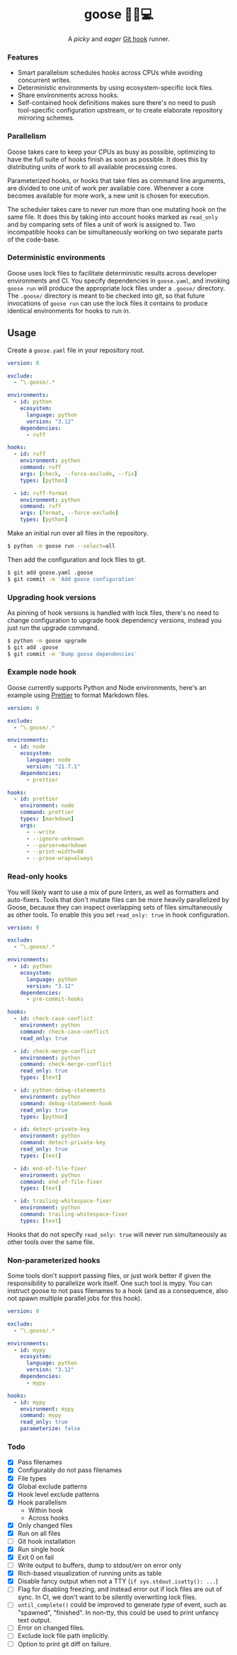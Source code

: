 <h1 align=center>goose 🦆🧪💻</h1>

<p align=center>A <i>picky</i> and <i>eager</i> <a href=https://git-scm.com/book/en/v2/Customizing-Git-Git-Hooks>Git hook</a> runner.</p>

### Features

- Smart parallelism schedules hooks across CPUs while avoiding concurrent writes.
- Deterministic environments by using ecosystem-specific lock files.
- Share environments across hooks.
- Self-contained hook definitions makes sure there's no need to push tool-specific
  configuration upstream, or to create elaborate repository mirroring schemes.

### Parallelism

Goose takes care to keep your CPUs as busy as possible, optimizing to have the full
suite of hooks finish as soon as possible. It does this by distributing units of work to
all available processing cores.

Parameterized hooks, or hooks that take files as command line arguments, are divided to
one unit of work per available core. Whenever a core becomes available for more work, a
new unit is chosen for execution.

The scheduler takes care to never run more than one mutating hook on the same file. It
does this by taking into account hooks marked as `read_only` and by comparing sets of
files a unit of work is assigned to. Two incompatible hooks can be simultaneously
working on two separate parts of the code-base.

### Deterministic environments

Goose uses lock files to facilitate deterministic results across developer environments
and CI. You specify dependencies in `goose.yaml`, and invoking `goose run` will produce
the appropriate lock files under a `.goose/` directory. The `.goose/` directory is meant
to be checked into git, so that future invocations of `goose run` can use the lock files
it contains to produce identical environments for hooks to run in.

## Usage

Create a `goose.yaml` file in your repository root.

```yaml
version: 0

exclude:
  - ^\.goose/.*

environments:
  - id: python
    ecosystem:
      language: python
      version: "3.12"
    dependencies:
      - ruff

hooks:
  - id: ruff
    environment: python
    command: ruff
    args: [check, --force-exclude, --fix]
    types: [python]

  - id: ruff-format
    environment: python
    command: ruff
    args: [format, --force-exclude]
    types: [python]
```

Make an initial run over all files in the repository.

```sh
$ python -m goose run --select=all
```

Then add the configuration and lock files to git.

```sh
$ git add goose.yaml .goose
$ git commit -m 'Add goose configuration'
```

### Upgrading hook versions

As pinning of hook versions is handled with lock files, there's no need to change
configuration to upgrade hook dependency versions, instead you just run the upgrade
command.

```sh
$ python -m goose upgrade
$ git add .goose
$ git commit -m 'Bump goose dependencies'
```

### Example node hook

Goose currently supports Python and Node environments, here's an example using
[Prettier] to format Markdown files.

[Prettier]: https://prettier.io/

```yaml
version: 0

exclude:
  - ^\.goose/.*

environments:
  - id: node
    ecosystem:
      language: node
      version: "21.7.1"
    dependencies:
      - prettier

hooks:
  - id: prettier
    environment: node
    command: prettier
    types: [markdown]
    args:
      - --write
      - --ignore-unknown
      - --parser=markdown
      - --print-width=88
      - --prose-wrap=always
```

### Read-only hooks

You will likely want to use a mix of pure linters, as well as formatters and
auto-fixers. Tools that don't mutate files can be more heavily parallelized by Goose,
because they can inspect overlapping sets of files simultaneously as other tools. To
enable this you set `read_only: true` in hook configuration.

```yaml
version: 0

exclude:
  - ^\.goose/.*

environments:
  - id: python
    ecosystem:
      language: python
      version: "3.12"
    dependencies:
      - pre-commit-hooks

hooks:
  - id: check-case-conflict
    environment: python
    command: check-case-conflict
    read_only: true

  - id: check-merge-conflict
    environment: python
    command: check-merge-conflict
    read_only: true
    types: [text]

  - id: python-debug-statements
    environment: python
    command: debug-statement-hook
    read_only: true
    types: [python]

  - id: detect-private-key
    environment: python
    command: detect-private-key
    read_only: true
    types: [text]

  - id: end-of-file-fixer
    environment: python
    command: end-of-file-fixer
    types: [text]

  - id: trailing-whitespace-fixer
    environment: python
    command: trailing-whitespace-fixer
    types: [text]
```

Hooks that do not specify `read_only: true` will never run simultaneously as other tools
over the same file.

### Non-parameterized hooks

Some tools don't support passing files, or just work better if given the responsibility
to parallelize work itself. One such tool is mypy. You can instruct goose to not pass
filenames to a hook (and as a consequence, also not spawn multiple parallel jobs for
this hook).

```yaml
version: 0

exclude:
  - ^\.goose/.*

environments:
  - id: mypy
    ecosystem:
      language: python
      version: "3.12"
    dependencies:
      - mypy

hooks:
  - id: mypy
    environment: mypy
    command: mypy
    read_only: true
    parameterize: false
```

### Todo

- [x] Pass filenames
- [x] Configurably do not pass filenames
- [x] File types
- [x] Global exclude patterns
- [x] Hook level exclude patterns
- [x] Hook parallelism
  - Within hook
  - Across hooks
- [x] Only changed files
- [x] Run on all files
- [ ] Git hook installation
- [x] Run single hook
- [x] Exit 0 on fail
- [ ] Write output to buffers, dump to stdout/err on error only
- [x] Rich-based visualization of running units as table
- [x] Disable fancy output when not a TTY (`if sys.stdout.isatty(): ...`)
- [ ] Flag for disabling freezing, and instead error out if lock files are out of sync.
      In CI, we don't want to be silently overwriting lock files.
- [ ] `until_complete()` could be improved to generate _type_ of event, such as
      "spawned", "finished". In non-tty, this could be used to print unfancy text
      output.
- [ ] Error on changed files.
- [ ] Exclude lock file path implicitly.
- [ ] Option to print git diff on failure.
